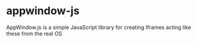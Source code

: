 # appwindow-js
AppWindow.js is a simple JavaScript library for creating Iframes acting like these from the real OS
